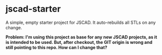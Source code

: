 # jscad-starter
A simple, empty starter project for JSCAD. It auto-rebuilds all STLs on any change.

**Problem: I'm using this project as base for any new JSCAD projects, as it is intended to be used. But, after checkout, the GIT origin is wrong and still pointing to this repo. How can I change that?**
